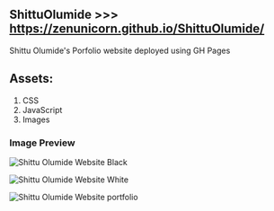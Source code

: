 ## ShittuOlumide >>> https://zenunicorn.github.io/ShittuOlumide/
Shittu Olumide's Porfolio website deployed using GH Pages

## Assets:
1. CSS
2. JavaScript
3. Images

### Image Preview

![Shittu Olumide Website Black](https://i.imgur.com/MMDcnn9.jpg)

![Shittu Olumide Website White](https://i.imgur.com/Z2LlaIP.jpg)

![Shittu Olumide Website portfolio](https://i.imgur.com/TrruiZr.jpg)

